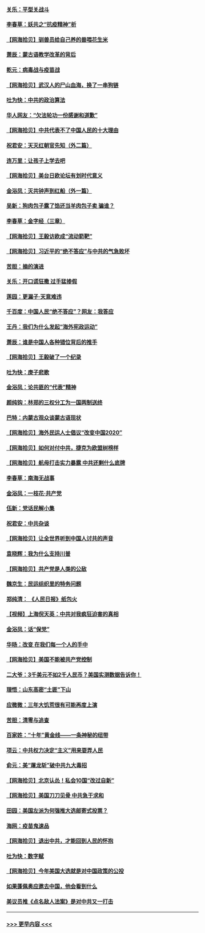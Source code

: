 #### [关乐：平型关战斗](../pages/nsc993/n12395387.md?t=09110851) 
#### [李春草：妖共之“抗疫精神”析](../pages/nsc993/n12395240.md?t=09110851) 
#### [【网海拾贝】驯兽员给自己养的兽喂花生米](../pages/nsc993/n12393919.md?t=09110851) 
#### [萧辰：蒙古语教学改革的背后](../pages/nsc993/n12393677.md?t=09110851) 
#### [乾元：病毒战与疫苗战](../pages/nsc993/n12393107.md?t=09110851) 
#### [【网海拾贝】武汉人的尸山血海，换了一串狗链](../pages/nsc993/n12393043.md?t=09110851) 
#### [吐为快：中共的政治算法](../pages/nsc993/n12390506.md?t=09110851) 
#### [华人网友：“欠法轮功一份感谢和道歉”](../pages/nsc993/n12390098.md?t=09110851) 
#### [【网海拾贝】中共代表不了中国人民的十大理由](../pages/nsc993/n12388155.md?t=09110851) 
#### [祝君安：天灭红朝官先知（外二篇）](../pages/nsc993/n12387957.md?t=09110851) 
#### [连万里：让孩子上学去吧](../pages/nsc993/n12385309.md?t=09110851) 
#### [【网海拾贝】美台日欧论坛有划时代意义](../pages/nsc993/n12385232.md?t=09110851) 
#### [金浴凤：灭共钟声到红船（外一篇）](../pages/nsc993/n12385154.md?t=09110851) 
#### [吴新：狗肉包子露了馅还当羊肉包子卖 骗谁？](../pages/nsc993/n12385133.md?t=09110851) 
#### [李春草：金字经（三章）](../pages/nsc993/n12383691.md?t=09110851) 
#### [【网海拾贝】王毅访欧成“流动箭靶”](../pages/nsc993/n12383338.md?t=09110851) 
#### [【网海拾贝】习近平的“绝不答应”与中共的气急败坏](../pages/nsc993/n12382819.md?t=09110851) 
#### [苦胆：摘的演进](../pages/nsc993/n12382619.md?t=09110851) 
#### [关乐：开口谎狂撒 过手猛掺假](../pages/nsc993/n12382604.md?t=09110851) 
#### [莲园：更漏子‧天意难违](../pages/nsc993/n12382598.md?t=09110851) 
#### [千百度：中国人民“绝不答应”？网友：我答应](../pages/nsc993/n12382024.md?t=09110851) 
#### [王丹：我们为什么发起“海外宪政运动”](../pages/nsc993/n12380286.md?t=09110851) 
#### [萧辰：谁是中国人各种错位背后的推手](../pages/nsc993/n12379800.md?t=09110851) 
#### [【网海拾贝】王毅破了一个纪录](../pages/nsc993/n12379251.md?t=09110851) 
#### [吐为快：庚子悲歌](../pages/nsc993/n12378821.md?t=09110851) 
#### [金浴凤：论共匪的“代表”精神](../pages/nsc993/n12377546.md?t=09110851) 
#### [颜纯钩：林郑的三权分工为一国两制送终](../pages/nsc993/n12377306.md?t=09110851) 
#### [巴特：内蒙古观众谈蒙古语现状](../pages/nsc993/n12376923.md?t=09110851) 
#### [【网海拾贝】海外民运人士倡议“改变中国2020”](../pages/nsc993/n12376682.md?t=09110851) 
#### [【网海拾贝】如何对付中共，捷克为欧盟树榜样](../pages/nsc993/n12374209.md?t=09110851) 
#### [【网海拾贝】航母打击实力暴露 中共还剩什么底牌](../pages/nsc993/n12371825.md?t=09110851) 
#### [李春草：南海无战事](../pages/nsc993/n12371159.md?t=09110851) 
#### [金浴凤：一枝花·共产党](../pages/nsc993/n12368757.md?t=09110851) 
#### [伍新：党话民解小集](../pages/nsc993/n12366907.md?t=09110851) 
#### [祝君安：中共杂谈](../pages/nsc993/n12366076.md?t=09110851) 
#### [【网海拾贝】让全世界听到中国人讨共的声音](../pages/nsc993/n12365569.md?t=09110851) 
#### [袁晓辉：我为什么支持川普](../pages/nsc993/n12362670.md?t=09110851) 
#### [【网海拾贝】共产党是人类的公敌](../pages/nsc993/n12363182.md?t=09110851) 
#### [魏京生：民运组织里的特务问题](../pages/nsc993/n12363010.md?t=09110851) 
#### [郑纯清： 《人民日报》纸包火](../pages/nsc993/n12362706.md?t=09110851) 
#### [【视频】上海倪天英：中共对我疯狂迫害的真相](../pages/nsc993/n12356341.md?t=09110851) 
#### [金浴凤：话“保党”](../pages/nsc993/n12361867.md?t=09110851) 
#### [华旸：改变 在我们每一个人的手中](../pages/nsc993/n12361774.md?t=09110851) 
#### [【网海拾贝】美国不能被共产党控制](../pages/nsc993/n12360271.md?t=09110851) 
#### [二大爷：3千美元不如2千人民币？美国实测数据告诉你！](../pages/nsc993/n12358563.md?t=09110851) 
#### [理悟：山东高密“土匪”下山](../pages/nsc993/n12358535.md?t=09110851) 
#### [应微微：三年大饥荒很有可能再度上演](../pages/nsc993/n12358523.md?t=09110851) 
#### [苦胆：清零与追查](../pages/nsc993/n12358501.md?t=09110851) 
#### [百家姓：“十年”黄金线——一条神秘的纽带](../pages/nsc993/n12358319.md?t=09110851) 
#### [项云：中共权力决定“主义”用来耍弄人民](../pages/nsc993/n12358172.md?t=09110851) 
#### [俞元：美“屠龙斩”破中共九大毒招](../pages/nsc993/n12357822.md?t=09110851) 
#### [【网海拾贝】北京认怂！私会10国“改过自新”](../pages/nsc993/n12357784.md?t=09110851) 
#### [【网海拾贝】美国刀刀见骨 中共急于求和](../pages/nsc993/n12355511.md?t=09110851) 
#### [田园：美国左派为何强推大选邮寄式投票？](../pages/nsc993/n12352963.md?t=09110851) 
#### [海网：疫苗鬼速品](../pages/nsc993/n12354438.md?t=09110851) 
#### [【网海拾贝】退出中共，才能回到人民的怀抱](../pages/nsc993/n12352634.md?t=09110851) 
#### [吐为快：数字赋](../pages/nsc993/n12352317.md?t=09110851) 
#### [【网海拾贝】今年美国大选就是对中国政策的公投](../pages/nsc993/n12350973.md?t=09110851) 
#### [如果蓬佩奥应邀去中国，他会看到什么](../pages/nsc993/n12350945.md?t=09110851) 
#### [美议员推《点名敌人法案》是对中共又一打击](../pages/nsc993/n12350765.md?t=09110851) 

----
#### [ >>> 更早内容 <<< ](../indexes/nsc993-earlier.md)

